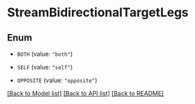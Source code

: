 # StreamBidirectionalTargetLegs

## Enum


* `BOTH` (value: `"both"`)

* `SELF` (value: `"self"`)

* `OPPOSITE` (value: `"opposite"`)


[[Back to Model list]](../README.md#documentation-for-models) [[Back to API list]](../README.md#documentation-for-api-endpoints) [[Back to README]](../README.md)


